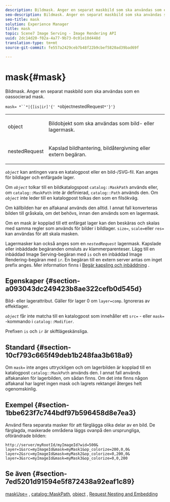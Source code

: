 ```yaml
---
description: Bildmask. Anger en separat maskbild som ska användas som en oassocierad mask.
seo-description: Bildmask. Anger en separat maskbild som ska användas som en oassocierad mask.
seo-title: mask
solution: Experience Manager
title: mask
topic: Scene7 Image Serving - Image Rendering API
uuid: 2dc14d20-f02a-4a77-9b73-0c01e10d448d
translation-type: tm+mt
source-git-commit: fe557a2429ceb7b48f22b9cbef5820ad39bad69f

---
```



# mask{#mask}

Bildmask. Anger en separat maskbild som ska användas som en oassocierad mask.

`mask= *``*|{[is|ir]'{' *`objectnestedRequest`*'}'}`

<table id="simpletable_F5A8CD8D7E9B48DAB3C8184E8FE60D9B"> 
 <tr class="strow"> 
  <td class="stentry"> <p><span class="varname"> object</span> </p></td> 
  <td class="stentry"> <p>Bildobjekt som ska användas som bild- eller lagermask. </p></td> 
 </tr> 
 <tr class="strow"> 
  <td class="stentry"> <p><span class="varname"> nestedRequest</span> </p></td> 
  <td class="stentry"> <p>Kapslad bildhantering, bildåtergivning eller extern begäran. </p></td> 
 </tr> 
</table>

*`object`* kan antingen vara en katalogpost eller en bild-/SVG-fil. Kan anges för bildlager och enfärgade lager.

Om *`object`* tolkar till en bildkatalogspost `catalog::MaskPath` används eller, om `catalog::MaskPath` inte är definierad, `catalog::Path` används den. Om *`object`* inte leder till en katalogpost tolkas den som en filsökväg.

Om källbilden har en alfakanal används den alltid. I annat fall konverteras bilden till gråskala, om det behövs, innan den används som en lagermask.

Om en mask är kopplad till ett enfärgat lager kan den beskäras och skalas med samma regler som används för bilder i bildlager. `size=`, `scale=`eller `res=` kan användas för att skala masken.

Lagermasker kan också anges som en *`nestedRequest`* lagermask. Kapslade eller inbäddade begäranden omsluts av klammerparenteser. Lägg till en inbäddad Image Serving-begäran med `is` och en inbäddad Image Rendering-begäran med `ir`. En begäran till en extern server antas om inget prefix anges. Mer information finns i [Begär kapsling och inbäddning](../../../../../is-api/http-ref/image-serving-api-ref/c-http-protocol-reference/c-syntax-and-features/r-request-nesting-and-embedding.md#reference-38ec66d4062046589e16c39bf1c6049b) .

## Egenskaper {#section-a093043dc249423b8ae322cefb0d545d}

Bild- eller lagerattribut. Gäller för lager 0 om `layer=comp`. Ignoreras av effektlager.

*`object`* får inte matcha till en katalogpost som innehåller ett `src=` - eller `mask=` -kommando i `catalog::Modifier`.

Prefixen `is` och `ir` är skiftlägeskänsliga.

## Standard {#section-10cf793c665f49deb1b248faa3b618a9}

Om `mask=` inte anges uttryckligen och om lagerbilden är kopplad till en katalogpost `catalog::MaskPath` används den. I annat fall används alfakanalen för lagerbilden, om sådan finns. Om det inte finns någon alfakanal har lagret ingen mask och lagrets rektangel återges helt ogenomskinlig.

## Exempel {#section-1bbe623f7c744bdf97b596458d8e7ea3}

Använd flera separata masker för att färglägga olika delar av en bild. De färglagda, maskerade områdena läggs ovanpå den ursprungliga, oförändrade bilden:

`http://server/myRootId/myImageId?wid=500& layer=1&src=myImageId&mask=myMask1&op_colorize=200,0,0& layer=2&src=myImageId&mask=myMask2&op_colorize=0,200,0& layer=3&src=myImageId&mask=myMask3&op_colorize=0,0,200`

## Se även {#section-7ed5201d91594e5f872438a92eaf1c89}

[maskUse=](../../../../../is-api/http-ref/image-serving-api-ref/c-http-protocol-reference/c-command-reference/r-maskuse.md#reference-9bb1fb5eee4a4bd38f33dadc1a752464) , [catalog::MaskPath](/help/aem-is-ir-api/is-api/image-catalog/image-serving-api-ref/c-image-catalog-reference/c-image-svg-data-reference/c-image-data-reference/r-maskpath-cat.md), [object](../../../../../is-api/http-ref/image-serving-api-ref/c-http-protocol-reference/c-data-types/r-object.md#reference-2591bd24548d462782c68d138ef795a0) , [Request Nesting and Embedding](../../../../../is-api/http-ref/image-serving-api-ref/c-http-protocol-reference/c-syntax-and-features/r-request-nesting-and-embedding.md#reference-38ec66d4062046589e16c39bf1c6049b)
